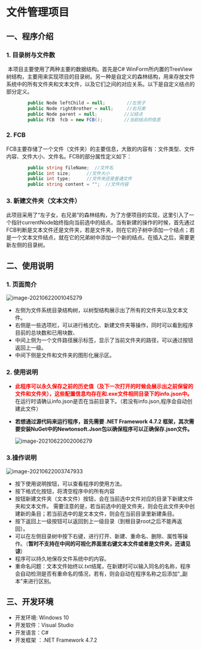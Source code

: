 # 文件管理项目
##  一、程序介绍

###  1. 目录树与文件数

​        本项目主要使用了两种主要的数据结构。首先是C# WinForm所内置的TreeView树结构，主要用来实现项目的目录树。另一种是自定义的森林结构，用来存放文件系统中的所有文件夹和文本文件，以及它们之间的对应关系。以下是自定义结点的部分定义。

```c#
        public Node leftChild = null;     	 //左孩子
        public Node rightBrother = null;     //右兄弟
        public Node parent = null;          //父结点
        public FCB  fcb = new FCB();        //当前结点的信息
```

###  2. FCB

​         FCB主要存储了一个文件（文件夹）的主要信息，大致的内容有：文件类型、文件内容、文件大小、文件名。FCB的部分属性定义如下：

```c#
        public string fileName;  //文件名
        public int size;      //文件大小
        public int type;      //文件夹还是普通文件
        public string content = "";  //文件内容
```

### 3. 新建文件夹（文本文件）

​        此项目采用了“左子女，右兄弟”的森林结构，为了方便项目的实现，这里引入了一个指针currentNode始终指向当前选中的结点。当有新建的操作的时候，首先通过FCB判断是文本文件还是文件夹，若是文件夹，则在它的子树中添加一个结点；若是一个文本文件结点，就在它的兄弟树中添加一个新的结点。在插入之后，需要更新左侧的目录树。

##  二、使用说明

###  1. 页面简介

![image-20210622001045279](C:\Users\吴英豪\AppData\Roaming\Typora\typora-user-images\image-20210622001045279.png)

- 左侧为文件系统目录结构树，以树型结构展示出了所有的文件夹以及文本文件。
- 右侧是一些选项栏，可以进行格式化、新建文件夹等操作，同时可以看到程序目前的总块数和已用块数、
- 中间上侧为一个文件路径展示标签，显示了当前文件夹的路径，可以通过按钮返回上一级。
- 中间下侧是文件和文件夹的图形化展示区。

###  2. 使用说明

- <font color="red">**此程序可以永久保存之前的历史值（及下一次打开的时候会展示出之前保留的文件和文件夹），这些配置信息均存在和.exe文件相同目录下的info.json中。**</font>在运行时请确认info.json是否在当前目录下。（若没有info.json,程序会自动创建此文件）

- **若想通过源代码来运行程序，首先需要 .NET Framework 4.7.2 框架，其次需要安装NuGet中的Newtonsoft.Json包以确保程序可以正确保存.json文件。**

  ![image-20210622002006279](C:\Users\吴英豪\AppData\Roaming\Typora\typora-user-images\image-20210622002006279.png)

###  3.操作说明

![image-20210622003747933](C:\Users\吴英豪\AppData\Roaming\Typora\typora-user-images\image-20210622003747933.png)

- 按下使用说明按钮，可以查看程序的使用方法。
- 按下格式化按钮，将清空程序中的所有内容
- 按钮新建文件夹（文本文件）按钮，会在当前选中文件对应的目录下新建文件夹和文本文件。  需要注意的是，若当前选中的是文件夹，则会在此文件夹中创建新的条目；若当前选中的是文本文件，则会在当前目录里新建条目。
- 按下返回上一级按钮可以返回到上一级目录（到根目录root之后不能再返回）。
- 可以在左侧目录树中按下右键，进行打开、新建、重命名、删除、属性等操作。（**暂时不支持在中间的可视化界面里右键文本文件或者是文件夹，还请见谅**）
- 程序可以持久地保存文件系统中的内容。
- 重命名问题：文本文件始终以.txt结尾，在新建时可以输入同名的名称，程序会自动检测是否有重命名的情况，若有，则会自动在程序名称之后添加"_副本"来进行区别。

##  三、开发环境

- 开发环境: Windows 10
- 开发软件：Visual Studio
- 开发语言：C# 
- 开发框架 ：.NET Framework 4.7.2
